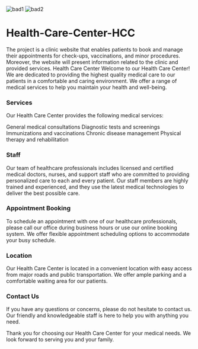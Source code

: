 ![bad1](https://img.shields.io/badge/Stack-MERN-green)   ![bad2](https://img.shields.io/badge/Coder-Rawan-yellow)


# Health-Care-Center-HCC

The project is a clinic website that enables patients to book and manage their appointments for check-ups, vaccinations, and minor procedures. Moreover, the website will present information related to the clinic and provided services.
Health Care Center
Welcome to our Health Care Center! We are dedicated to providing the highest quality medical care to our patients in a comfortable and caring environment. We offer a range of medical services to help you maintain your health and well-being.

### Services
Our Health Care Center provides the following medical services:

General medical consultations
Diagnostic tests and screenings
Immunizations and vaccinations
Chronic disease management
Physical therapy and rehabilitation

### Staff
Our team of healthcare professionals includes licensed and certified medical doctors, nurses, and support staff who are committed to providing personalized care to each and every patient. Our staff members are highly trained and experienced, and they use the latest medical technologies to deliver the best possible care.

### Appointment Booking
To schedule an appointment with one of our healthcare professionals, please call our office during business hours or use our online booking system. We offer flexible appointment scheduling options to accommodate your busy schedule.



### Location
Our Health Care Center is located in a convenient location with easy access from major roads and public transportation. We offer ample parking and a comfortable waiting area for our patients.

### Contact Us
If you have any questions or concerns, please do not hesitate to contact us. Our friendly and knowledgeable staff is here to help you with anything you need.

Thank you for choosing our Health Care Center for your medical needs. We look forward to serving you and your family.

